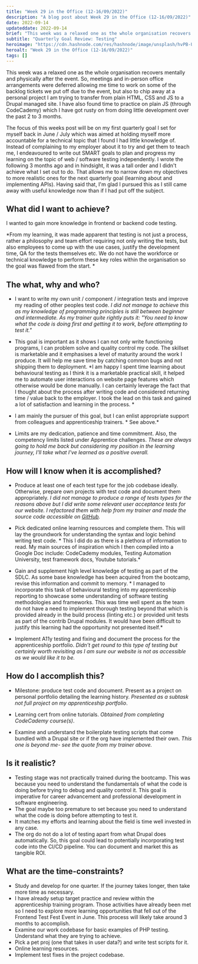 ```yaml
---
title: "Week 29 in the Office (12-16/09/2022)"
description: "A blog post about Week 29 in the Office (12-16/09/2022)"
date: 2022-09-14
updateddate: 2022-09-14
brief: "This week was a relaxed one as the whole organisation recovers mentally and physically after the event. So, meetings and in-person office arrangements were deferred allowing me time to work on some of the backlog tickets we put off due to the event, ..."
subtitle: "Quarterly Goal Review: Testing"
heroimage: "https://cdn.hashnode.com/res/hashnode/image/unsplash/hvPB-UCAmmU/upload/v1663170161591/FlIsaa3KN.jpeg"
heroalt: "Week 29 in the Office (12-16/09/2022)"
tags: []
---
```


This week was a relaxed one as the whole organisation recovers mentally and physically after the event. So, meetings and in-person office arrangements were deferred allowing me time to work on some of the backlog tickets we put off due to the event, but also to chip away at a personal project I am trying to transfer from plain HTML, CSS and JS to a Drupal managed site. I have also found time to practice on plain JS (through CodeCademy) which I have got rusty on from doing little development over the past 2 to 3 months.

The focus of this weeks post will be on my first quarterly goal I set for myself back in June / July which was aimed at holding myself more accountable for a technical topic that I found I had little knowledge of. Instead of complaining to my employer about it to try and get them to teach me, I endeavoured to write out SMART goals to plan and progress my learning on the topic of web / software testing independently. I wrote the following 3 months ago and in hindsight, it was a tall order and I didn't achieve what I set out to do. That allows me to narrow down my objectives to more realistic ones for the next quarterly goal (learning about and implementing APIs). Having said that, I'm glad I pursued this as I still came away with useful knowledge now than if I had put off the subject.

## What did I want to achieve?
I wanted to gain more knowledge in frontend or backend code testing.

*From my learning, it was made apparent that testing is not just a process, rather a philosophy and team effort requiring not only writing the tests, but also employees to come up with the use cases, justify the development time, QA for the tests themselves etc. We do not have the workforce or technical knowledge to perform these key roles within the organisation so the goal was flawed from the start. *

## The what, why and who?
- I want to write my own unit / component / integration tests and improve my reading of other peoples test code. 
*I did not manage to achieve this as my knowledge of programming principles is still between beginner and intermediate. As my trainer quite rightly puts it: "You need to know what the code is doing first and getting it to work, before attempting to test it."*

- This goal is important as it shows I can not only write functioning programs, I can problem solve and quality control my code. The skillset is marketable and it emphasises a level of maturity around the work I produce. It will help me save time by catching common bugs and not shipping them to deployment. 
*I am happy I spent time learning about behavioural testing as I think it is a marketable practical skill, it helped me to automate user interactions on website page features which otherwise would be done manually. I can certainly leverage the fact that I thought about the process after writing code and considered returning time / value back to the employer. I took the lead on this task and gained a lot of satisfaction and learning in the process. *
- I am mainly the pursuer of this goal, but I can enlist appropriate support from colleagues and apprenticeship trainers. * See above.*
- Limits are my dedication, patience and time commitment. Also, the competency limits listed under Apprentice challenges. *These are always going to hold me back but considering my position in the learning journey, I'll take what I've learned as a positive overall.*

## How will I know when it is accomplished?
- Produce at least one of each test type for the job codebase ideally. Otherwise, prepare own projects with test code and document them appropriately. *I did not manage to produce a range of tests types for the reasons above but I did write some relevant user acceptance tests for our website. I refactored them with help from my trainer and made the source code accessible on [GitHub](https://github.com/wkan17012021/nightwatch-demo).*

- Pick dedicated online learning resources and complete them. This will lay the groundwork for understanding the syntax and logic behind writing test code. * This I did do as there is a plethora of information to read. My main sources of inspiration which I then compiled into a Google Doc include: CodeCademy modules, Testing Automation University, test framework docs, Youtube tutorials.*

- Gain and supplement high level knowledge of testing as part of the SDLC. As some base knowledge has been acquired from the bootcamp, revise this information and commit to memory. * I managed to incorporate this task of behavioural testing into my apprenticeship reporting to showcase some understanding of software testing methodologies and frameworks. This was time well spent as the team do not have a need to implement thorough testing beyond that which is provided already in the build process (linting etc.) or provided unit tests as part of the contrib Drupal modules. It would have been difficult to justify this learning had the opportunity not presented itself.*

- Implement A11y testing and fixing and document the process for the apprenticeship portfolio. *Didn't get round to this type of testing but certainly worth revisiting as I am sure our website is not as accessible as we would like it to be.*

## How do I accomplish this?
- Milestone: produce test code and document. Present as a project on personal portfolio detailing the learning history. *Presented as a subtask not full project on my apprenticeship portfolio*.

- Learning cert from online tutorials. *Obtained from completing CodeCademy course(s)*.

- Examine and understand the boilerplate testing scripts that come bundled with a Drupal site or if the org have implemented their own. *This one is beyond me- see the quote from my trainer above.*

## Is it realistic?
- Testing stage was not practically trained during the bootcamp. This was because you need to understand the fundamentals of what the code is doing before trying to debug and quality control it. This goal is imperative for career advancement and professional development in software engineering.
- The goal maybe too premature to set because you need to understand what the code is doing before attempting to test it.
- It matches my efforts and learning about the field is time well invested in any case.
- The org do not do a lot of testing apart from what Drupal does automatically. So, this goal could lead to potentially incorporating test code into the CI/CD pipeline. You can document and market this as tangible ROI.


## What are the time-constraints?
- Study and develop for one quarter. If the journey takes longer, then take more time as necessary.
- I have already setup target practice and review within the apprenticeship training program. Those activities have already been met so I need to explore more learning opportunities that fell out of the Frontend Test Fest Event in June. This process will likely take around 3 months to accomplish.
- Examine our work codebase for basic examples of PHP testing. Understand what they are trying to achieve.
- Pick a pet proj (one that takes in user data?) and write test scripts for it.
- Online learning resources.
- Implement test fixes in the project codebase.
